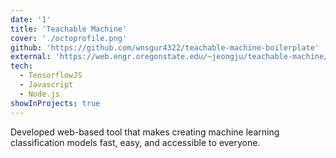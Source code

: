 ```yaml
---
date: '1'
title: 'Teachable Machine'
cover: './octoprofile.png'
github: 'https://github.com/wnsgur4322/teachable-machine-boilerplate'
external: 'https://web.engr.oregonstate.edu/~jeongju/teachable-machine/'
tech:
  - TensorflowJS
  - Javascript
  - Node.js
showInProjects: true
---
```


Developed web-based tool that makes creating machine learning classification models fast, easy, and accessible to everyone.

